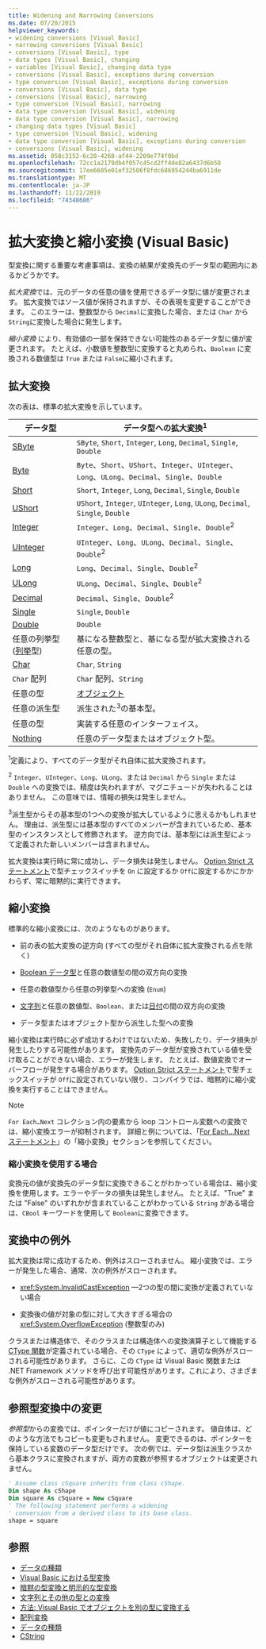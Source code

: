 ```yaml
---
title: Widening and Narrowing Conversions
ms.date: 07/20/2015
helpviewer_keywords:
- widening conversions [Visual Basic]
- narrowing conversions [Visual Basic]
- conversions [Visual Basic], type
- data types [Visual Basic], changing
- variables [Visual Basic], changing data type
- conversions [Visual Basic], exceptions during conversion
- type conversion [Visual Basic], exceptions during conversion
- conversions [Visual Basic], data type
- conversions [Visual Basic], narrowing
- type conversion [Visual Basic], narrowing
- data type conversion [Visual Basic], widening
- data type conversion [Visual Basic], narrowing
- changing data types [Visual Basic]
- type conversion [Visual Basic], widening
- data type conversion [Visual Basic], exceptions during conversion
- conversions [Visual Basic], widening
ms.assetid: 058c3152-6c28-4268-af44-2209e774f0bd
ms.openlocfilehash: 72cc1a2179db4f057c45cd2ff4de82a6437d6b58
ms.sourcegitcommit: 17ee6605e01ef32506f8fdc686954244ba6911de
ms.translationtype: MT
ms.contentlocale: ja-JP
ms.lasthandoff: 11/22/2019
ms.locfileid: "74348686"
---
```

# <a name="widening-and-narrowing-conversions-visual-basic"></a>拡大変換と縮小変換 (Visual Basic)
型変換に関する重要な考慮事項は、変換の結果が変換先のデータ型の範囲内にあるかどうかです。  
  
 *拡大変換*では、元のデータの任意の値を使用できるデータ型に値が変更されます。  拡大変換ではソース値が保持されますが、その表現を変更することができます。 このエラーは、整数型から `Decimal`に変換した場合、または `Char` から `String`に変換した場合に発生します。  
  
 *縮小変換* により、有効値の一部を保持できない可能性のあるデータ型に値が変更されます。 たとえば、小数値を整数型に変換すると丸められ、`Boolean` に変換される数値型は `True` または `False`に縮小されます。  
  
## <a name="widening-conversions"></a>拡大変換  
 次の表は、標準の拡大変換を示しています。  
  
|データ型|データ型への拡大変換<sup>1</sup>|  
|---|---|  
|[SByte](../../../../visual-basic/language-reference/data-types/sbyte-data-type.md)|`SByte`, `Short`, `Integer`, `Long`, `Decimal`, `Single`, `Double`|  
|[Byte](../../../../visual-basic/language-reference/data-types/byte-data-type.md)|`Byte`、`Short`、`UShort`、`Integer`、`UInteger`、`Long`、`ULong`、`Decimal`、`Single`、`Double`|  
|[Short](../../../../visual-basic/language-reference/data-types/short-data-type.md)|`Short`, `Integer`, `Long`, `Decimal`, `Single`, `Double`|  
|[UShort](../../../../visual-basic/language-reference/data-types/ushort-data-type.md)|`UShort`, `Integer`, `UInteger`, `Long`, `ULong`, `Decimal`, `Single`, `Double`|  
|[Integer](../../../../visual-basic/language-reference/data-types/integer-data-type.md)|`Integer`、`Long`、`Decimal`、`Single`、`Double`<sup>2</sup>|  
|[UInteger](../../../../visual-basic/language-reference/data-types/uinteger-data-type.md)|`UInteger`、`Long`、`ULong`、`Decimal`、`Single`、`Double`<sup>2</sup>|  
|[Long](../../../../visual-basic/language-reference/data-types/long-data-type.md)|`Long`、`Decimal`、`Single`、`Double`<sup>2</sup>|  
|[ULong](../../../../visual-basic/language-reference/data-types/ulong-data-type.md)|`ULong`、`Decimal`、`Single`、`Double`<sup>2</sup>|  
|[Decimal](../../../../visual-basic/language-reference/data-types/decimal-data-type.md)|`Decimal`、`Single`、`Double`<sup>2</sup>|  
|[Single](../../../../visual-basic/language-reference/data-types/single-data-type.md)|`Single`, `Double`|  
|[Double](../../../../visual-basic/language-reference/data-types/double-data-type.md)|`Double`|  
|任意の列挙型 ([列挙](../../../../visual-basic/language-reference/statements/enum-statement.md)型)|基になる整数型と、基になる型が拡大変換される任意の型。|  
|[Char](../../../../visual-basic/language-reference/data-types/char-data-type.md)|`Char`, `String`|  
|`Char` 配列|`Char` 配列、`String`|  
|任意の型|[オブジェクト](../../../../visual-basic/language-reference/data-types/object-data-type.md)|  
|任意の派生型|派生された<sup>3</sup>の基本型。|  
|任意の型|実装する任意のインターフェイス。|  
|[Nothing](../../../../visual-basic/language-reference/nothing.md)|任意のデータ型またはオブジェクト型。|  
  
 <sup>1</sup>定義により、すべてのデータ型がそれ自体に拡大変換されます。  
  
 <sup>2</sup> `Integer`、`UInteger`、`Long`、`ULong`、または `Decimal` から `Single` または `Double` への変換では、精度は失われますが、マグニチュードが失われることはありません。 この意味では、情報の損失は発生しません。  
  
 <sup>3</sup>派生型からその基本型の1つへの変換が拡大しているように思えるかもしれません。 理由は、派生型には基本型のすべてのメンバーが含まれているため、基本型のインスタンスとして修飾されます。 逆方向では、基本型には派生型によって定義された新しいメンバーは含まれません。  
  
 拡大変換は実行時に常に成功し、データ損失は発生しません。 [Option Strict ステートメント](../../../../visual-basic/language-reference/statements/option-strict-statement.md)で型チェックスイッチを `On` に設定するか `Off`に設定するかにかかわらず、常に暗黙的に実行できます。  
  
## <a name="narrowing-conversions"></a>縮小変換  
 標準的な縮小変換には、次のようなものがあります。  
  
- 前の表の拡大変換の逆方向 (すべての型がそれ自体に拡大変換される点を除く)  
  
- [Boolean データ型](../../../../visual-basic/language-reference/data-types/boolean-data-type.md)と任意の数値型の間の双方向の変換  
  
- 任意の数値型から任意の列挙型への変換 (`Enum`)  
  
- [文字列](../../../../visual-basic/language-reference/data-types/string-data-type.md)と任意の数値型、`Boolean`、または[日付](../../../../visual-basic/language-reference/data-types/date-data-type.md)の間の双方向の変換  
  
- データ型またはオブジェクト型から派生した型への変換  
  
 縮小変換は実行時に必ず成功するわけではないため、失敗したり、データ損失が発生したりする可能性があります。 変換先のデータ型が変換されている値を受け取ることができない場合、エラーが発生します。 たとえば、数値変換でオーバーフローが発生する場合があります。 [Option Strict ステートメント](../../../../visual-basic/language-reference/statements/option-strict-statement.md)で型チェックスイッチが `Off`に設定されていない限り、コンパイラでは、暗黙的に縮小変換を実行することはできません。  
  
> [!NOTE]
> `For Each…Next` コレクション内の要素から loop コントロール変数への変換では、縮小変換エラーが抑制されます。 詳細と例については、「[For Each...Next ステートメント](../../../../visual-basic/language-reference/statements/for-each-next-statement.md)」の「縮小変換」セクションを参照してください。  
  
### <a name="when-to-use-narrowing-conversions"></a>縮小変換を使用する場合  
 変換元の値が変換先のデータ型に変換できることがわかっている場合は、縮小変換を使用します。エラーやデータの損失は発生しません。 たとえば、"True" または "False" のいずれかが含まれていることがわかっている `String` がある場合は、`CBool` キーワードを使用して `Boolean`に変換できます。  
  
## <a name="exceptions-during-conversion"></a>変換中の例外  
 拡大変換は常に成功するため、例外はスローされません。 縮小変換では、エラーが発生した場合、通常、次の例外がスローされます。  
  
- <xref:System.InvalidCastException> —2つの型の間に変換が定義されていない場合  
  
- 変換後の値が対象の型に対して大きすぎる場合の <xref:System.OverflowException> (整数型のみ)  
  
 クラスまたは構造体で、そのクラスまたは構造体への変換演算子として機能する[CType 関数](../../../../visual-basic/language-reference/functions/ctype-function.md)が定義されている場合、その `CType` によって、適切な例外がスローされる可能性があります。 さらに、この `CType` は Visual Basic 関数または .NET Framework メソッドを呼び出す可能性があります。これにより、さまざまな例外がスローされる可能性があります。  
  
## <a name="changes-during-reference-type-conversions"></a>参照型変換中の変更  
 *参照型*からの変換では、ポインターだけが値にコピーされます。 値自体は、どのような方法でもコピーも変更もされません。 変更できるのは、ポインターを保持している変数のデータ型だけです。 次の例では、データ型は派生クラスから基本クラスに変換されますが、両方の変数が参照するオブジェクトは変更されません。  
  
```vb  
' Assume class cSquare inherits from class cShape.  
Dim shape As cShape  
Dim square As cSquare = New cSquare  
' The following statement performs a widening  
' conversion from a derived class to its base class.  
shape = square  
```  
  
## <a name="see-also"></a>参照

- [データの種類](../../../../visual-basic/programming-guide/language-features/data-types/index.md)
- [Visual Basic における型変換](../../../../visual-basic/programming-guide/language-features/data-types/type-conversions.md)
- [暗黙の型変換と明示的な型変換](../../../../visual-basic/programming-guide/language-features/data-types/implicit-and-explicit-conversions.md)
- [文字列とその他の型との変換](../../../../visual-basic/programming-guide/language-features/data-types/conversions-between-strings-and-other-types.md)
- [方法: Visual Basic でオブジェクトを別の型に変換する](../../../../visual-basic/programming-guide/language-features/data-types/how-to-convert-an-object-to-another-type.md)
- [配列変換](../../../../visual-basic/programming-guide/language-features/data-types/array-conversions.md)
- [データの種類](../../../../visual-basic/language-reference/data-types/index.md)
- [CString](../../../../visual-basic/language-reference/functions/type-conversion-functions.md)
